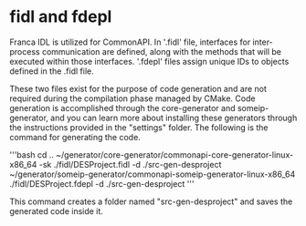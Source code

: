 # fidl and fdepl

Franca IDL is utilized for CommonAPI. In '.fidl' file, interfaces for inter-process communication are defined, along with the methods that will be executed within those interfaces. '.fdepl' files assign unique IDs to objects defined in the .fidl file.

These two files exist for the purpose of code generation and are not required during the compilation phase managed by CMake. Code generation is accomplished through the core-generator and someip-generator, and you can learn more about installing these generators through the instructions provided in the "settings" folder. The following is the command for generating the code.

'''bash
cd ..
~/generator/core-generator/commonapi-core-generator-linux-x86_64 -sk ./fidl/DESProject.fidl -d ./src-gen-desproject
~/generator/someip-generator/commonapi-someip-generator-linux-x86_64 ./fidl/DESProject.fdepl -d ./src-gen-desproject
'''

This command creates a folder named "src-gen-desproject" and saves the generated code inside it.
